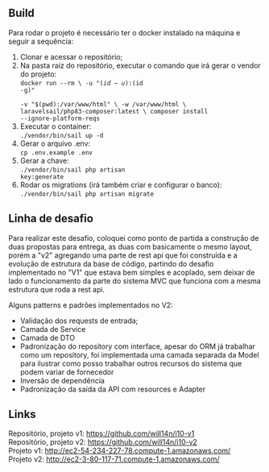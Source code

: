 ## Build

Para rodar o projeto é necessário ter o docker instalado na máquina e seguir a sequência:
1. Clonar e acessar o repositório;
2. Na pasta raiz do repositório, executar o comando que irá gerar o vendor do projeto: <br /><code>docker run --rm \\
    -u "$(id -u):$(id -g)" \
    -v "$(pwd):/var/www/html" \\
    -w /var/www/html \\
    laravelsail/php83-composer:latest \\
    composer install --ignore-platform-reqs</code><br />
3. Executar o container:<br/><code>./vendor/bin/sail up -d</code>
4. Gerar o arquivo .env:<br/>
<code>cp .env.example .env</code>
5. Gerar a chave:
<br/><code>./vendor/bin/sail php artisan key:generate</code>
6. Rodar os migrations (irá também criar e configurar o banco):
<br/><code>./vendor/bin/sail php artisan migrate</code>
## Linha de desafio

Para realizar este desafio, coloquei como ponto de partida a construção de duas propostas para entrega, as duas com basicamente o mesmo layout, porém a "v2" agregando uma parte de rest api que foi construída e a evolução de estrutura da base de código, partindo do desafio implementado no "V1" que estava bem simples e acoplado, sem deixar de lado o funcionamento da parte do sistema MVC que funciona com a mesma estrutura que roda a rest api.

Alguns patterns e padrões implementados no V2:
- Validação dos requests de entrada;
- Camada de Service
- Camada de DTO
- Padronização do repository com interface, apesar do ORM já trabalhar como um repository, foi implementada uma camada separada da Model para ilustrar como posso trabalhar outros recursos do sistema que podem variar de fornecedor
- Inversão de dependência
- Padronização da saída da API com resources e Adapter

## Links
Repositório, projeto v1: https://github.com/will14n/i10-v1<br />
Repositório, projeto v2: https://github.com/will14n/i10-v2<br />
Projeto v1: http://ec2-54-234-227-78.compute-1.amazonaws.com/<br />
Projeto v2: http://ec2-3-80-117-71.compute-1.amazonaws.com/<br />
